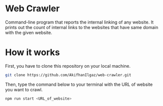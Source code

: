 # Web Crawler

Command-line program that reports the internal linking of any website. It prints out the count of internal links to the websites that have same domain with the given website.

# How it works

First, you have to clone this repository on your local machine.

```bash
git clone https://github.com/AkifhanIlgaz/web-crawler.git
```

Then, type the command below to your terminal with the URL of website you want to crawl.

```bash
npm run start <URL_of_website>
```
